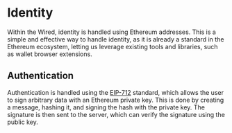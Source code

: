 # Identity

Within the Wired, identity is handled using Ethereum addresses. This is a simple and effective way to handle identity, as it is already a standard in the Ethereum ecosystem, letting us leverage existing tools and libraries, such as wallet browser extensions.

## Authentication

Authentication is handled using the [EIP-712](https://eips.ethereum.org/EIPS/eip-712) standard, which allows the user to sign arbitrary data with an Ethereum private key. This is done by creating a message, hashing it, and signing the hash with the private key. The signature is then sent to the server, which can verify the signature using the public key.

